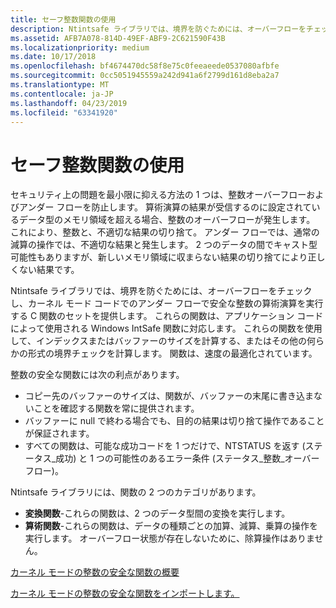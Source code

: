 ```yaml
---
title: セーフ整数関数の使用
description: Ntintsafe ライブラリでは、境界を防ぐためには、オーバーフローをチェックし、カーネル モード コードでのアンダー フローで安全な整数の算術演算を実行する C 関数のセットを提供します。
ms.assetid: AFB7A078-814D-49EF-ABF9-2C621590F43B
ms.localizationpriority: medium
ms.date: 10/17/2018
ms.openlocfilehash: bf4674470dc58f8e75c0feeaeede0537080afbfe
ms.sourcegitcommit: 0cc5051945559a242d941a6f2799d161d8eba2a7
ms.translationtype: MT
ms.contentlocale: ja-JP
ms.lasthandoff: 04/23/2019
ms.locfileid: "63341920"
---
```

# <a name="using-safe-integer-functions"></a>セーフ整数関数の使用


セキュリティ上の問題を最小限に抑える方法の 1 つは、整数オーバーフローおよびアンダー フローを防止します。 算術演算の結果が受信するのに設定されているデータ型のメモリ領域を超える場合、整数のオーバーフローが発生します。 これにより、整数と、不適切な結果の切り捨て。 アンダー フローでは、通常の減算の操作では、不適切な結果と発生します。 2 つのデータの間でキャスト型可能性もありますが、新しいメモリ領域に収まらない結果の切り捨てにより正しくない結果です。

Ntintsafe ライブラリでは、境界を防ぐためには、オーバーフローをチェックし、カーネル モード コードでのアンダー フローで安全な整数の算術演算を実行する C 関数のセットを提供します。 これらの関数は、アプリケーション コードによって使用される Windows IntSafe 関数に対応します。 これらの関数を使用して、インデックスまたはバッファーのサイズを計算する、またはその他の何らかの形式の境界チェックを計算します。 関数は、速度の最適化されています。

整数の安全な関数には次の利点があります。

-   コピー先のバッファーのサイズは、関数が、バッファーの末尾に書き込まないことを確認する関数を常に提供されます。
-   バッファーに null で終わる場合でも、目的の結果は切り捨て操作であることが保証されます。
-   すべての関数は、可能な成功コードを 1 つだけで、NTSTATUS を返す (ステータス\_成功) と 1 つの可能性のあるエラー条件 (ステータス\_整数\_オーバーフロー)。

Ntintsafe ライブラリには、関数の 2 つのカテゴリがあります。

-   **変換関数**-これらの関数は、2 つのデータ型間の変換を実行します。
-   **算術関数**-これらの関数は、データの種類ごとの加算、減算、乗算の操作を実行します。 オーバーフロー状態が存在しないために、除算操作はありません。

[カーネル モードの整数の安全な関数の概要](summary-of-safe-integer-functions.md)

[カーネル モードの整数の安全な関数をインポートします。](importing-safe-integer-functions.md)

 

 




